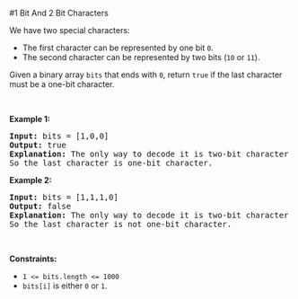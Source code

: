 #1 Bit And 2 Bit Characters
<p>We have two special characters:</p>
<ul>
<li>The first character can be represented by one bit <code>0</code>.</li>
<li>The second character can be represented by two bits (<code>10</code> or <code>11</code>).</li>
</ul>
<p>Given a binary array <code>bits</code> that ends with <code>0</code>, return <code>true</code> if the last character must be a one-bit character.</p>
<p> </p>
<p><strong class="example">Example 1:</strong></p>
<pre><strong>Input:</strong> bits = [1,0,0]
<strong>Output:</strong> true
<strong>Explanation:</strong> The only way to decode it is two-bit character and one-bit character.
So the last character is one-bit character.
</pre>
<p><strong class="example">Example 2:</strong></p>
<pre><strong>Input:</strong> bits = [1,1,1,0]
<strong>Output:</strong> false
<strong>Explanation:</strong> The only way to decode it is two-bit character and two-bit character.
So the last character is not one-bit character.
</pre>
<p> </p>
<p><strong>Constraints:</strong></p>
<ul>
<li><code>1 &lt;= bits.length &lt;= 1000</code></li>
<li><code>bits[i]</code> is either <code>0</code> or <code>1</code>.</li>
</ul>
